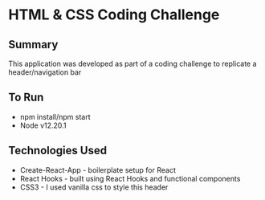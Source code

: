 # HTML & CSS Coding Challenge

## Summary
This application was developed as part of a coding challenge to replicate a header/navigation bar

## To Run
- npm install/npm start
- Node v12.20.1

## Technologies Used
- Create-React-App - boilerplate setup for React
- React Hooks - built using React Hooks and functional components
- CSS3 - I used vanilla css to style this header




